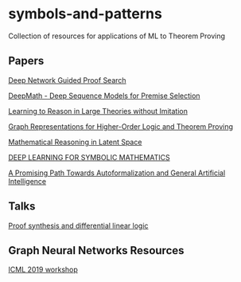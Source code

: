 # symbols-and-patterns
Collection of resources for applications of ML to Theorem Proving

## Papers
[Deep Network Guided Proof Search](https://arxiv.org/pdf/1701.06972.pdf)

[DeepMath - Deep Sequence Models for Premise Selection](https://arxiv.org/pdf/1606.04442.pdf)

[Learning to Reason in Large Theories without Imitation](https://arxiv.org/pdf/1905.10501.pdf)

[Graph Representations for Higher-Order Logic and Theorem Proving](https://arxiv.org/abs/1905.10006)

[Mathematical Reasoning in Latent Space](https://arxiv.org/pdf/1909.11851v1.pdf)

[DEEP LEARNING FOR SYMBOLIC MATHEMATICS](https://openreview.net/pdf?id=S1eZYeHFDS)

[A Promising Path Towards Autoformalization and General Artificial Intelligence](https://00e9e64baccdd420c5dfd170aebe9960e95595e9f43022d26a-apidata.googleusercontent.com/download/storage/v1/b/deepmath/o/Autoformalization.pdf?qk=AD5uMEt6Qt6vZ_a3KWd94nk30v2iFVDV9bEduLk_xn63TOAX87xG6tB03bpC_nm_4R-P3qa_06_tQw_teYEwRiAuuPUaZGgwq-IEwo7d0wEUWL6Hj4NkqF8J9_5x_p3WIcLYyjPeZ_XQGwFeYz865mHuyqlkegJeBfdWzCkdvxYt5gWlWOISIuv16gF55y3QvP0o3n4SQVkTYnl27h-5ptAW6M4C9bpF3LMgbqIudpxWwesjF7dTEDUJ8zf908CRPCfkJKFplhglBBUOYm296xUbSakdjdee4m1-kXyF7FS9OmY4Llq4pFQMEFr0S9UO3aACqz8KQ03jhDupQPTo-wP-L2wPO6eY7KynfJEawiATR_czRx__clKpaXXOjHg3N0SzvSSaL1cF9XD6ViDCzRLGy2kKQDZ3MozoiaSjgqJkdySfxVXt1CZ-t36OoB-i0preJZ67IkCJPJGsKeM97EU-HjeFBySvlbFLzdHvlBdMvGMHYenO4kCtKXIbcawAuPPjV10xXa1Te_a9gpkAFSwomeCxNsCFv11iRKaBeneSXW32RXxR5o1z4d-Y6B50S58euSVKuTkBW2OHVfld2yeJ8hzfYRq7PwZBCVY6EdvlyNqSJ91z1Dpmmd7fmUYkNPbvOCGQxJdqVW3AadBLa0QzoJoT0UxefLPSI6Jz--n37-bxkVu5e375np-VTfrnIXc4kqzZaIltRiHyE6I0ONXMVwBgX1wEnHATgkMcU9Ugt_ht2GdCX9JrphPJJ_Rz0uAwsPcjvS3JcoJXCrKNdVxYoTKhyTYb0bckrKxRn1xJa5n8E1pXZ-w)

## Talks
[Proof synthesis and differential linear logic](https://www.youtube.com/watch?v=IW4LjjAWrO4)

## Graph Neural Networks Resources
[ICML 2019 workshop](https://graphreason.github.io/schedule.html)
